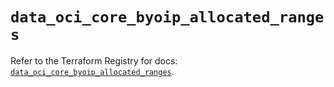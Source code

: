 # `data_oci_core_byoip_allocated_ranges`

Refer to the Terraform Registry for docs: [`data_oci_core_byoip_allocated_ranges`](https://registry.terraform.io/providers/oracle/oci/6.37.0/docs/data-sources/core_byoip_allocated_ranges).
